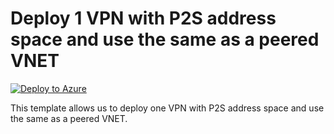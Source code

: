 # Deploy 1 VPN with P2S address space and use the same as a peered VNET


[![Deploy to Azure](https://aka.ms/deploytoazurebutton)](https://portal.azure.com/#create/Microsoft.Template/uri/https%3A%2F%2Fraw.githubusercontent.com%2Fmehul-birari%2Fsample-arm-templates%2Fmaster%2F2-vpns-different-dh-groups%2Fazuredeploy.json)  

This template allows us to deploy one VPN with P2S address space and use the same as a peered VNET. 

